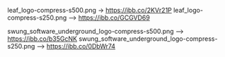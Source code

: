 leaf_logo-compress-s500.png -> https://ibb.co/2KVr21P
leaf_logo-compress-s250.png --> https://ibb.co/GCGVD69

swung_software_underground_logo-compress-s500.png --> https://ibb.co/b35GcNK
swung_software_underground_logo-compress-s250.png --> https://ibb.co/0DbWr74
